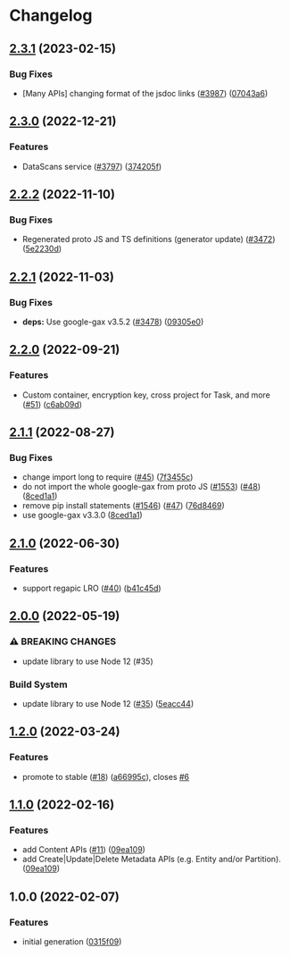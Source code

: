 # Changelog

## [2.3.1](https://github.com/googleapis/google-cloud-node/compare/dataplex-v2.3.0...dataplex-v2.3.1) (2023-02-15)


### Bug Fixes

* [Many APIs] changing format of the jsdoc links ([#3987](https://github.com/googleapis/google-cloud-node/issues/3987)) ([07043a6](https://github.com/googleapis/google-cloud-node/commit/07043a629545ad418f33f90f9f96147a136e1728))

## [2.3.0](https://github.com/googleapis/google-cloud-node/compare/dataplex-v2.2.2...dataplex-v2.3.0) (2022-12-21)


### Features

* DataScans service ([#3797](https://github.com/googleapis/google-cloud-node/issues/3797)) ([374205f](https://github.com/googleapis/google-cloud-node/commit/374205fe3211b4d13dd17d713c1bccc3c8651265))

## [2.2.2](https://github.com/googleapis/google-cloud-node/compare/dataplex-v2.2.1...dataplex-v2.2.2) (2022-11-10)


### Bug Fixes

* Regenerated proto JS and TS definitions (generator update) ([#3472](https://github.com/googleapis/google-cloud-node/issues/3472)) ([5e2230d](https://github.com/googleapis/google-cloud-node/commit/5e2230dfc4302bb2ac9628ff4200eb46509e103d))

## [2.2.1](https://github.com/googleapis/google-cloud-node/compare/dataplex-v2.2.0...dataplex-v2.2.1) (2022-11-03)


### Bug Fixes

* **deps:** Use google-gax v3.5.2 ([#3478](https://github.com/googleapis/google-cloud-node/issues/3478)) ([09305e0](https://github.com/googleapis/google-cloud-node/commit/09305e06548b89dc17bb3d3167e2d1e69588caa4))

## [2.2.0](https://github.com/googleapis/nodejs-dataplex/compare/v2.1.1...v2.2.0) (2022-09-21)


### Features

* Custom container, encryption key, cross project for Task, and more ([#51](https://github.com/googleapis/nodejs-dataplex/issues/51)) ([c6ab09d](https://github.com/googleapis/nodejs-dataplex/commit/c6ab09d06acd14bc182de9afda2d2da683a7a041))

## [2.1.1](https://github.com/googleapis/nodejs-dataplex/compare/v2.1.0...v2.1.1) (2022-08-27)


### Bug Fixes

* change import long to require ([#45](https://github.com/googleapis/nodejs-dataplex/issues/45)) ([7f3455c](https://github.com/googleapis/nodejs-dataplex/commit/7f3455c33f91a950b28d71e4af317eb31549a035))
* do not import the whole google-gax from proto JS ([#1553](https://github.com/googleapis/nodejs-dataplex/issues/1553)) ([#48](https://github.com/googleapis/nodejs-dataplex/issues/48)) ([8ced1a1](https://github.com/googleapis/nodejs-dataplex/commit/8ced1a11ec7a280d8fe10b5180dd7b7252377441))
* remove pip install statements ([#1546](https://github.com/googleapis/nodejs-dataplex/issues/1546)) ([#47](https://github.com/googleapis/nodejs-dataplex/issues/47)) ([76d8469](https://github.com/googleapis/nodejs-dataplex/commit/76d84695d49aec32df66626ea7cfa6f9d4eb2516))
* use google-gax v3.3.0 ([8ced1a1](https://github.com/googleapis/nodejs-dataplex/commit/8ced1a11ec7a280d8fe10b5180dd7b7252377441))

## [2.1.0](https://github.com/googleapis/nodejs-dataplex/compare/v2.0.0...v2.1.0) (2022-06-30)


### Features

* support regapic LRO ([#40](https://github.com/googleapis/nodejs-dataplex/issues/40)) ([b41c45d](https://github.com/googleapis/nodejs-dataplex/commit/b41c45db754f2bbead96bd6a1ee327d7db7d05ae))

## [2.0.0](https://github.com/googleapis/nodejs-dataplex/compare/v1.2.0...v2.0.0) (2022-05-19)


### ⚠ BREAKING CHANGES

* update library to use Node 12 (#35)

### Build System

* update library to use Node 12 ([#35](https://github.com/googleapis/nodejs-dataplex/issues/35)) ([5eacc44](https://github.com/googleapis/nodejs-dataplex/commit/5eacc440fb9d16a200d7a4c79edd1a52fbc17848))

## [1.2.0](https://github.com/googleapis/nodejs-dataplex/compare/v1.1.0...v1.2.0) (2022-03-24)


### Features

* promote to stable ([#18](https://github.com/googleapis/nodejs-dataplex/issues/18)) ([a66995c](https://github.com/googleapis/nodejs-dataplex/commit/a66995c55005f941e1d43ca2befca1b497c6d9d4)), closes [#6](https://github.com/googleapis/nodejs-dataplex/issues/6)

## [1.1.0](https://github.com/googleapis/nodejs-dataplex/compare/v1.0.0...v1.1.0) (2022-02-16)


### Features

* add Content APIs ([#11](https://github.com/googleapis/nodejs-dataplex/issues/11)) ([09ea109](https://github.com/googleapis/nodejs-dataplex/commit/09ea109f0e9a6edc5e6eefa345833689422785eb))
* add Create|Update|Delete Metadata APIs (e.g. Entity and/or Partition). ([09ea109](https://github.com/googleapis/nodejs-dataplex/commit/09ea109f0e9a6edc5e6eefa345833689422785eb))

## 1.0.0 (2022-02-07)


### Features

* initial generation ([0315f09](https://github.com/googleapis/nodejs-dataplex/commit/0315f09e8c2768b8acb46793694cf7ba64432f2f))
